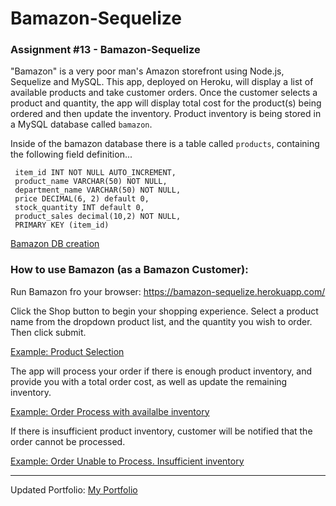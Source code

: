 # Bamazon-Sequelize
### Assignment #13 - Bamazon-Sequelize

"Bamazon" is a very poor man's Amazon storefront using Node.js, Sequelize and MySQL.  This app, deployed on Heroku, will display a list of available products and take customer orders.  Once the customer selects a product and quantity, the app will display total cost for the product(s) being ordered and then update the inventory. Product inventory is being stored in a MySQL database called `bamazon`.

Inside of the bamazon database there is a table called `products`, containing the following field definition...

     item_id INT NOT NULL AUTO_INCREMENT,
     product_name VARCHAR(50) NOT NULL,
     department_name VARCHAR(50) NOT NULL,
     price DECIMAL(6, 2) default 0,
     stock_quantity INT default 0,
     product_sales decimal(10,2) NOT NULL,
     PRIMARY KEY (item_id)

[Bamazon DB creation](Screen_caps/DBcreation.GIF)


### How to use Bamazon (as a Bamazon Customer):
Run Bamazon fro your browser:  https://bamazon-sequelize.herokuapp.com/

Click the Shop button to begin your shopping experience.  Select a product name from the dropdown product list, and the quantity you wish to order.  Then click submit.

   
   [Example: Product Selection](Screen_caps/select.GIF)


The app will process your order if there is enough product inventory, and provide you with a total order cost, as well as update the remaining inventory.
   
   [Example: Order Process with availalbe inventory](Screen_caps/addToCart.GIF)


 If there is insufficient product inventory, customer will be notified that the order cannot be processed.  
   
   [Example: Order Unable to Process. Insufficient inventory](Screen_caps/outOfStock.GIF)

_______________________________________________________________________________________________________


Updated Portfolio:
 [My Portfolio](https://smiotti.github.io/Bootstrap-Portfolio/)

